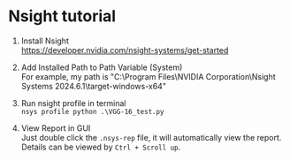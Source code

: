 # Nsight tutorial

1. Install Nsight  
https://developer.nvidia.com/nsight-systems/get-started

2. Add Installed Path to Path Variable (System)  
For example, my path is "C:\Program Files\NVIDIA Corporation\Nsight Systems 2024.6.1\target-windows-x64"

3. Run nsight profile in terminal  
`nsys profile python .\VGG-16_test.py`

4. View Report in GUI  
Just double click the `.nsys-rep` file, it will automatically view the report. Details can be viewed by `Ctrl + Scroll up`.
